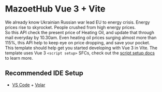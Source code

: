 # MazoetHub Vue 3 + Vite

We already know Ukrainian Russian war lead EU to energy crisis. Energy prices rise to skyrocket. People crushed from high energy prices.  
So this API check the present price of Heating Oil, and update that through mail everyday by 10.30am. Even heating oil prices surging almost more than 115%, this API help to keep eye on price dropping, and save your pocket.
This template should help get you started developing with Vue 3 in Vite. The template uses Vue 3 `<script setup>` SFCs, check out the [script setup docs](https://v3.vuejs.org/api/sfc-script-setup.html#sfc-script-setup) to learn more.

## Recommended IDE Setup

- [VS Code](https://code.visualstudio.com/) + [Volar](https://marketplace.visualstudio.com/items?itemName=Vue.volar)

<!-- # learn -<https://github.com/ahmedh01/starter-template/blob/master/.eslintrc.js> -->

<!-- —target=es2020 -->
<!--  -->